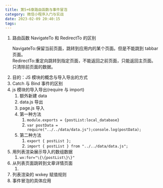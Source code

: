 ```yaml
---
title: 第5+6章路由函数与事件冒泡
category: 微信小程序入门与实战
date: 2023-02-09 20:40:15
tags:
---
```


<ol>
<li>路由函数 NavigateTo 和 RedirectTo 的区别

NavigateTo:保留当前页面，跳转到应用内的某个页面。但是不能跳到 tabbar 页面。\
RedirectTo:重定向跳转到指定页面，不能返回之前页面，只能返回主页面。只清除前页面的数据。

</li>
<li>目的：JS 模块的概念与导入导出的方式</li>
<li>Catch 与 Bind 事件的区别</li>
<li>js 模块的导入导出(require 与 import)<ol>
<li>额外新建 data</li>
<li>data.js 导出</li>
<li>page.js 导入</li>
<li>第一种方法<ol>
<li><code>module.exports = {postList:local_database}</code></li>
<li><code>var postData = require("../../data/data.js");console.log(postData);</code></li>
</ol>
</li>
<li>第二种方法<ol>
<li><code>export { postList };</code></li>
<li><code>import { postList } from "../../data/data.js";</code></li>
</ol>
</li>
</ol>
</li>
<li>用列表渲染展示导入的数组数据<ol>
<li><code>wx:for="\{\{postList\}\}"</code></li>
</ol>
</li>
<li>从列表页面跳转到文章详情页面<ol>
<li></li>
</ol>
</li>
<li>列表渲染的 wxkey 赋值规则</li>
<li>事件冒泡的具体应用</li>
</ol>
